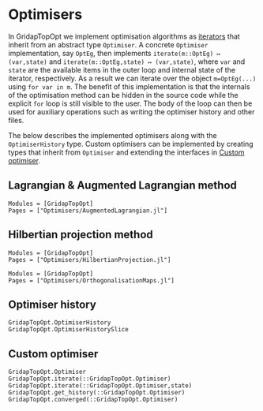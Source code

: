 # Optimisers

In GridapTopOpt we implement optimisation algorithms as [iterators](https://docs.julialang.org/en/v1/manual/interfaces/) that inherit from an abstract type `Optimiser`. A concrete `Optimiser` implementation, say `OptEg`, then implements `iterate(m::OptEg) ↦ (var,state)` and `iterate(m::OptEg,state) ↦ (var,state)`, where `var` and `state` are the available items in the outer loop and internal state of the iterator, respectively. As a result we can iterate over the object `m=OptEg(...)` using `for var in m`. The benefit of this implementation is that the internals of the optimisation method can be hidden in the source code while the explicit `for` loop is still visible to the user. The body of the loop can then be used for auxiliary operations such as writing the optimiser history and other files.

The below describes the implemented optimisers along with the `OptimiserHistory` type. Custom optimisers can be implemented by creating types that inherit from `Optimiser` and extending the interfaces in [Custom optimiser](@ref).

## Lagrangian & Augmented Lagrangian method
```@autodocs
Modules = [GridapTopOpt]
Pages = ["Optimisers/AugmentedLagrangian.jl"]
```

## Hilbertian projection method
```@autodocs
Modules = [GridapTopOpt]
Pages = ["Optimisers/HilbertianProjection.jl"]
```

```@autodocs
Modules = [GridapTopOpt]
Pages = ["Optimisers/OrthogonalisationMaps.jl"]
```

## Optimiser history
```@docs
GridapTopOpt.OptimiserHistory
GridapTopOpt.OptimiserHistorySlice
```

## Custom optimiser
```@docs
GridapTopOpt.Optimiser
GridapTopOpt.iterate(::GridapTopOpt.Optimiser)
GridapTopOpt.iterate(::GridapTopOpt.Optimiser,state)
GridapTopOpt.get_history(::GridapTopOpt.Optimiser)
GridapTopOpt.converged(::GridapTopOpt.Optimiser)
```